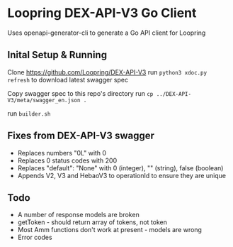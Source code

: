 # Loopring DEX-API-V3 Go Client

Uses openapi-generator-cli to generate a Go API client for Loopring

## Inital Setup & Running
Clone https://github.com/Loopring/DEX-API-V3
run `python3 xdoc.py refresh` to download latest swagger spec

Copy swagger spec to this repo's directory
run `cp ../DEX-API-V3/meta/swagger_en.json .`

run `builder.sh`

## Fixes from DEX-API-V3 swagger
* Replaces numbers "0L" with 0
* Replaces 0 status codes with 200
* Replaces "default": "None" with 0 (integer), "" (string), false (boolean) 
* Appends V2, V3 and HebaoV3 to operationId to ensure they are unique

## Todo
* A number of response models are broken
* getToken - should return array of tokens, not token
* Most Amm functions don't work at present - models are wrong
* Error codes
